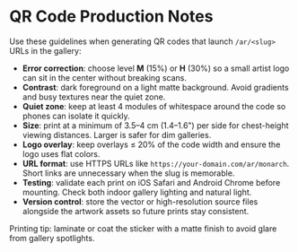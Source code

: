 # QR Code Production Notes

Use these guidelines when generating QR codes that launch `/ar/<slug>` URLs in the gallery:

- **Error correction**: choose level **M** (15%) or **H** (30%) so a small artist logo can sit in the center without breaking scans.
- **Contrast**: dark foreground on a light matte background. Avoid gradients and busy textures near the quiet zone.
- **Quiet zone**: keep at least 4 modules of whitespace around the code so phones can isolate it quickly.
- **Size**: print at a minimum of 3.5–4&nbsp;cm (1.4–1.6") per side for chest-height viewing distances. Larger is safer for dim galleries.
- **Logo overlay**: keep overlays ≤ 20% of the code width and ensure the logo uses flat colors.
- **URL format**: use HTTPS URLs like `https://your-domain.com/ar/monarch`. Short links are unnecessary when the slug is memorable.
- **Testing**: validate each print on iOS Safari and Android Chrome before mounting. Check both indoor gallery lighting and natural light.
- **Version control**: store the vector or high-resolution source files alongside the artwork assets so future prints stay consistent.

Printing tip: laminate or coat the sticker with a matte finish to avoid glare from gallery spotlights.
